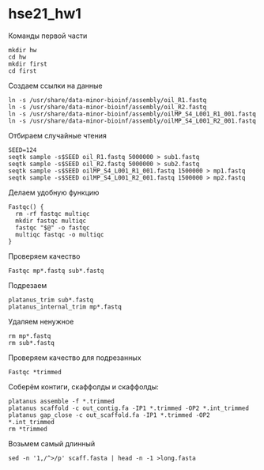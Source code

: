 # hse21_hw1
Команды первой части
```
mkdir hw
cd hw
mkdir first
cd first
```
Создаем ссылки на данные
```
ln -s /usr/share/data-minor-bioinf/assembly/oil_R1.fastq  
ln -s /usr/share/data-minor-bioinf/assembly/oil_R2.fastq  
ln -s /usr/share/data-minor-bioinf/assembly/oilMP_S4_L001_R1_001.fastq  
ln -s /usr/share/data-minor-bioinf/assembly/oilMP_S4_L001_R2_001.fastq
```
Отбираем случайные чтения
```
SEED=124
seqtk sample -s$SEED oil_R1.fastq 5000000 > sub1.fastq
seqtk sample -s$SEED oil_R2.fastq 5000000 > sub2.fastq
seqtk sample -s$SEED oilMP_S4_L001_R1_001.fastq 1500000 > mp1.fastq
seqtk sample -s$SEED oilMP_S4_L001_R2_001.fastq 1500000 > mp2.fastq
```
Делаем удобную функцию
```
Fastqc() {
  rm -rf fastqc multiqc
  mkdir fastqc multiqc
  fastqc "$@" -o fastqc
  multiqc fastqc -o multiqc
}
```
Проверяем качество
```
Fastqc mp*.fastq sub*.fastq
```
Подрезаем
```
platanus_trim sub*.fastq
platanus_internal_trim mp*.fastq
```
Удаляем ненужное
```
rm mp*.fastq           
rm sub*.fastq
```
Проверяем качество для подрезанных
```
Fastqc *trimmed
```
Соберём контиги, скаффолды и скаффолды:
```
platanus assemble -f *.trimmed
platanus scaffold -c out_contig.fa -IP1 *.trimmed -OP2 *.int_trimmed
platanus gap_close -c out_scaffold.fa -IP1 *.trimmed -OP2 *.int_trimmed
rm *trimmed
```
Возьмем самый длинный
```
sed -n '1,/^>/p' scaff.fasta | head -n -1 >long.fasta
```
